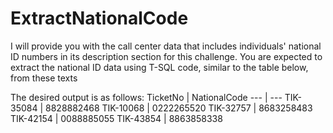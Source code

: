 # ExtractNationalCode
I will provide you with the call center data that includes individuals' national ID numbers in its description section for this challenge. You are expected to extract the national ID data using T-SQL code, similar to the table below, from these texts


The desired output is as follows:
TicketNo | NationalCode 
--- | --- 
TIK-35084 |	8828882468
TIK-10068	| 0222265520
TIK-32757	| 8683258483
TIK-42154	| 0088885055
TIK-43854	| 8863858338
